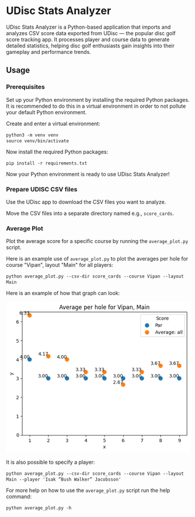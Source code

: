 # UDisc Stats Analyzer

UDisc Stats Analyzer is a Python-based application that imports and analyzes CSV
score data exported from UDisc — the popular disc golf score tracking app. It
processes player and course data to generate detailed statistics, helping disc
golf enthusiasts gain insights into their gameplay and performance trends.

## Usage

### Prerequisites

Set up your Python environment by installing the required Python packages. It is
recommended to do this in a virtual environment in order to not pollute your
default Python environment.

Create and enter a virtual environment:

```
python3 -m venv venv
source venv/bin/activate
```

Now install the required Python packages:

```
pip install -r requirements.txt
```

Now your Python environment is ready to use UDisc Stats Analyzer!

### Prepare UDISC CSV files

Use the UDisc app to download the CSV files you want to analyze.

Move the CSV files into a separate directory named e.g., `score_cards`.

### Average Plot

Plot the average score for a specific course by running the `average_plot.py`
script.

Here is an example use of `average_plot.py` to plot the averages per hole for
course "Vipan", layout "Main" for all players:

```
python average_plot.py --csv-dir score_cards --course Vipan --layout Main
```

Here is an example of how that graph can look:

![average-plot-demo](docs/average-plot-demo.png)

It is also possible to specify a player:

```
python average_plot.py --csv-dir score_cards --course Vipan --layout Main --player 'Isak ”Bush Walker” Jacobsson'
```

For more help on how to use the `average_plot.py` script run the help command:

```
python average_plot.py -h
```
